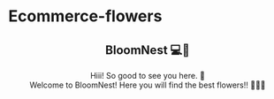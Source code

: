 # Ecommerce-flowers

<span align = "center">

##  BloomNest 💻🌹

</span> 

<p align = "center">
  Hiii! So good to see you here. 👋 
 <br> Welcome to BloomNest! Here you will find the best flowers!! 🌹🌷🌻</br>
</p>

<div align = "center">
   <img src="/>
</div>
